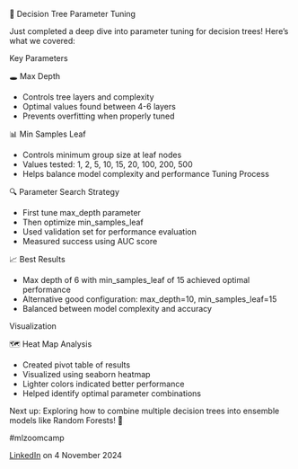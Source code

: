 🎯 Decision Tree Parameter Tuning

Just completed a deep dive into parameter tuning for decision trees! Here’s what we covered:

Key Parameters

🕳️ Max Depth

- Controls tree layers and complexity
- Optimal values found between 4-6 layers
- Prevents overfitting when properly tuned

📊 Min Samples Leaf

- Controls minimum group size at leaf nodes
- Values tested: 1, 2, 5, 10, 15, 20, 100, 200, 500
- Helps balance model complexity and performance
Tuning Process

🔍 Parameter Search Strategy

- First tune max_depth parameter
- Then optimize min_samples_leaf
- Used validation set for performance evaluation
- Measured success using AUC score

📈 Best Results

- Max depth of 6 with min_samples_leaf of 15 achieved optimal performance
- Alternative good configuration: max_depth=10, min_samples_leaf=15
- Balanced between model complexity and accuracy

Visualization

🗺️ Heat Map Analysis

- Created pivot table of results
- Visualized using seaborn heatmap
- Lighter colors indicated better performance
- Helped identify optimal parameter combinations

Next up: Exploring how to combine multiple decision trees into ensemble models like Random Forests! 🌳

#mlzoomcamp

[LinkedIn](https://www.linkedin.com/posts/tillmeineke_mlzoomcamp-activity-7259285029564940288-nhlC?utm_source=share&utm_medium=member_desktop) on 4 November 2024
